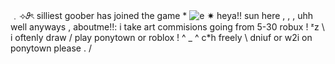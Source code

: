 ﹒⟢𝜗ৎ silliest goober has joined the game *
![e](https://github.com/user-attachments/assets/d0147d86-5482-4fcb-ae3b-1dc34aea0d62)
✷ heya!! sun here , , ,  uhh well anyways , aboutme!!:
 i take art commisions going from 5-30 robux ! ᶻz \\ i oftenly draw / play ponytown or roblox ! ^ _ ^
c*h freely \ dniuf or w2i on ponytown please . / 
